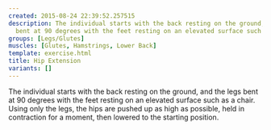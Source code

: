```yaml
---
created: 2015-08-24 22:39:52.257515
description: The individual starts with the back resting on the ground, and the legs
  bent at 90 degrees with the feet resting on an elevated surface such as a chair.
groups: [Legs/Glutes]
muscles: [Glutes, Hamstrings, Lower Back]
template: exercise.html
title: Hip Extension
variants: []
---
```

The individual starts with the back resting on the ground, and the legs bent at 90 degrees with the feet resting on an elevated surface such as a chair. Using only the legs, the hips are pushed up as high as possible, held in contraction for a moment, then lowered to the starting position.